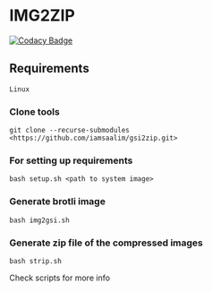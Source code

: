 # IMG2ZIP

[![Codacy Badge](https://api.codacy.com/project/badge/Grade/9ba9feedd8574a3b97d77fecca23f1d5)](https://www.codacy.com?utm_source=github.com&amp;utm_medium=referral&amp;utm_content=iamsaalim/gsi2zip&amp;utm_campaign=Badge_Grade)

## Requirements
    Linux

### Clone tools
    git clone --recurse-submodules <https://github.com/iamsaalim/gsi2zip.git>

### For setting up requirements
    bash setup.sh <path to system image>

### Generate brotli image
    bash img2gsi.sh

### Generate zip file of the compressed images
    bash strip.sh	

Check scripts for more info
